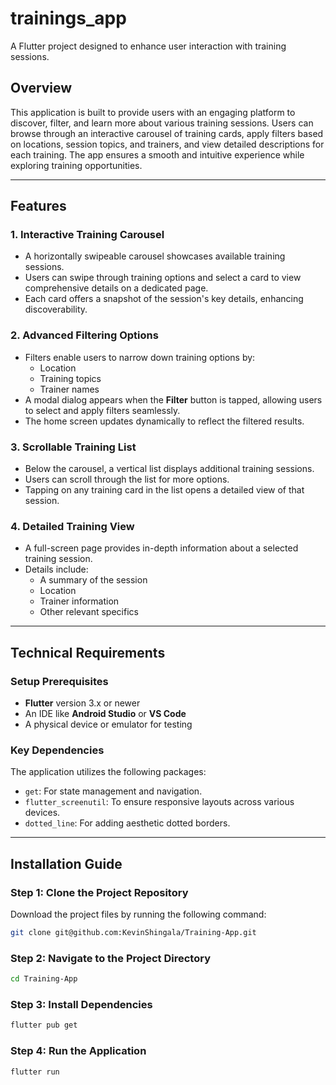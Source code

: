 # trainings_app

A Flutter project designed to enhance user interaction with training sessions.

## Overview

This application is built to provide users with an engaging platform to discover, filter, and learn more about various training sessions. Users can browse through an interactive carousel of training cards, apply filters based on locations, session topics, and trainers, and view detailed descriptions for each training. The app ensures a smooth and intuitive experience while exploring training opportunities.

---

## Features

### 1. **Interactive Training Carousel**

- A horizontally swipeable carousel showcases available training sessions.
- Users can swipe through training options and select a card to view comprehensive details on a dedicated page.
- Each card offers a snapshot of the session's key details, enhancing discoverability.

### 2. **Advanced Filtering Options**

- Filters enable users to narrow down training options by:
  - Location
  - Training topics
  - Trainer names
- A modal dialog appears when the **Filter** button is tapped, allowing users to select and apply filters seamlessly.
- The home screen updates dynamically to reflect the filtered results.

### 3. **Scrollable Training List**

- Below the carousel, a vertical list displays additional training sessions.
- Users can scroll through the list for more options.
- Tapping on any training card in the list opens a detailed view of that session.

### 4. **Detailed Training View**

- A full-screen page provides in-depth information about a selected training session.
- Details include:
  - A summary of the session
  - Location
  - Trainer information
  - Other relevant specifics

---

## Technical Requirements

### Setup Prerequisites

- **Flutter** version 3.x or newer
- An IDE like **Android Studio** or **VS Code**
- A physical device or emulator for testing

### Key Dependencies

The application utilizes the following packages:

- `get`: For state management and navigation.
- `flutter_screenutil`: To ensure responsive layouts across various devices.
- `dotted_line`: For adding aesthetic dotted borders.

---

## Installation Guide

### Step 1: Clone the Project Repository

Download the project files by running the following command:

```bash
git clone git@github.com:KevinShingala/Training-App.git

```

### Step 2: Navigate to the Project Directory

```bash
cd Training-App

```

### Step 3: Install Dependencies

```bash
flutter pub get

```

### Step 4: Run the Application

```bash
flutter run

```

